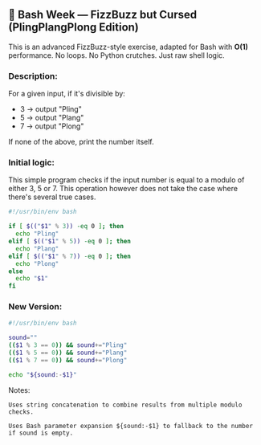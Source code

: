 ## 🐚 Bash Week — FizzBuzz but Cursed (PlingPlangPlong Edition)

This is an advanced FizzBuzz-style exercise, adapted for Bash with **O(1)** performance.
No loops. No Python crutches. Just raw shell logic.

### Description:
For a given input, if it's divisible by:
- 3 → output "Pling"
- 5 → output "Plang"
- 7 → output "Plong"

If none of the above, print the number itself.

### Initial logic:

This simple program checks if the input number is equal to a modulo of either 3, 5 or 7. This operation however does not take the case where there's several true cases.

```bash
#!/usr/bin/env bash

if [ $(("$1" % 3)) -eq 0 ]; then
  echo "Pling"
elif [ $(("$1" % 5)) -eq 0 ]; then
  echo "Plang"
elif [ $(("$1" % 7)) -eq 0 ]; then
  echo "Plong"
else
  echo "$1"
fi
```

### New Version:

```bash
#!/usr/bin/env bash

sound=""
(($1 % 3 == 0)) && sound+="Pling"
(($1 % 5 == 0)) && sound+="Plang"
(($1 % 7 == 0)) && sound+="Plong"

echo "${sound:-$1}"
```

Notes:

    Uses string concatenation to combine results from multiple modulo checks.

    Uses Bash parameter expansion ${sound:-$1} to fallback to the number if sound is empty.

